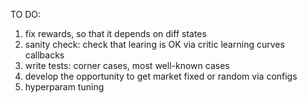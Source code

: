 TO DO: 
1) fix rewards, so that it depends on diff states
1) sanity check: check that learing is OK via critic learning curves callbacks
1) write tests: corner cases, most well-known cases
1) develop the opportunity to get market fixed or random via configs
1) hyperparam tuning